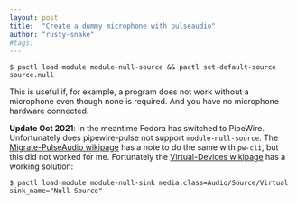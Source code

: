 ```yaml
---
layout: post
title:  "Create a dummy microphone with pulseaudio"
author: "rusty-snake"
#tags:
---
```


~~~
$ pactl load-module module-null-source && pactl set-default-source source.null
~~~

This is useful if, for example, a program does not work without a microphone even though none is required.
And you have no microphone hardware connected.

**Update Oct 2021**: In the meantime Fedora has switched to PipeWire. Unfortunately does
pipewire-pulse not support `module-null-source`. The [Migrate-PulseAudio wikipage] has a
note to do the same with `pw-cli`, but this did not worked for me.
Fortunately the [Virtual-Devices wikipage] has a working solution:

~~~
$ pactl load-module module-null-sink media.class=Audio/Source/Virtual sink_name="Null Source"
~~~

[Migrate-PulseAudio wikipage]: https://gitlab.freedesktop.org/pipewire/pipewire/-/wikis/Migrate-PulseAudio#module-null-source
[Virtual-Devices wikipage]: https://gitlab.freedesktop.org/pipewire/pipewire/-/wikis/Virtual-Devices#create-a-source
